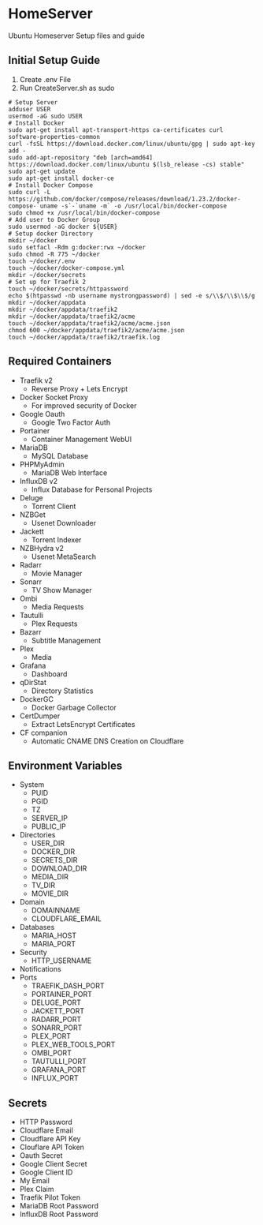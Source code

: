 # HomeServer
Ubuntu Homeserver Setup files and guide

## Initial Setup Guide

1. Create .env File
2. Run CreateServer.sh as sudo

```shell
# Setup Server
adduser USER
usermod -aG sudo USER
# Install Docker
sudo apt-get install apt-transport-https ca-certificates curl software-properties-common
curl -fsSL https://download.docker.com/linux/ubuntu/gpg | sudo apt-key add -
sudo add-apt-repository "deb [arch=amd64] https://download.docker.com/linux/ubuntu $(lsb_release -cs) stable"
sudo apt-get update
sudo apt-get install docker-ce
# Install Docker Compose
sudo curl -L https://github.com/docker/compose/releases/download/1.23.2/docker-compose-`uname -s`-`uname -m` -o /usr/local/bin/docker-compose
sudo chmod +x /usr/local/bin/docker-compose
# Add user to Docker Group
sudo usermod -aG docker ${USER}
# Setup docker Directory
mkdir ~/docker
sudo setfacl -Rdm g:docker:rwx ~/docker
sudo chmod -R 775 ~/docker
touch ~/docker/.env
touch ~/docker/docker-compose.yml
mkdir ~/docker/secrets
# Set up for Traefik 2
touch ~/docker/secrets/httpassword
echo $(htpasswd -nb username mystrongpassword) | sed -e s/\\$/\\$\\$/g
mkdir ~/docker/appdata
mkdir ~/docker/appdata/traefik2
mkdir ~/docker/appdata/traefik2/acme
touch ~/docker/appdata/traefik2/acme/acme.json
chmod 600 ~/docker/appdata/traefik2/acme/acme.json
touch ~/docker/appdata/traefik2/traefik.log
```

## Required Containers

- Traefik v2
  - Reverse Proxy + Lets Encrypt
- Docker Socket Proxy
  - For improved security of Docker
- Google Oauth 
  - Google Two Factor Auth
- Portainer
  - Container Management WebUI
- MariaDB
  - MySQL Database
- PHPMyAdmin
  - MariaDB Web Interface
- InfluxDB v2
  - Influx Database for Personal Projects
- Deluge
  - Torrent Client
- NZBGet
  - Usenet Downloader
- Jackett
  - Torrent Indexer
- NZBHydra v2
  - Usenet MetaSearch
- Radarr
  - Movie Manager
- Sonarr
  - TV Show Manager
- Ombi
  - Media Requests
- Tautulli
  - Plex Requests
- Bazarr
  - Subtitle Management
- Plex
  - Media
- Grafana
  - Dashboard
- qDirStat
  - Directory Statistics
- DockerGC
  - Docker Garbage Collector
- CertDumper
  - Extract LetsEncrypt Certificates
- CF companion
  - Automatic CNAME DNS Creation on Cloudflare

## Environment Variables

- System
  - PUID
  - PGID
  - TZ
  - SERVER_IP
  - PUBLIC_IP
- Directories
  - USER_DIR
  - DOCKER_DIR
  - SECRETS_DIR
  - DOWNLOAD_DIR
  - MEDIA_DIR
  - TV_DIR
  - MOVIE_DIR
- Domain
  - DOMAINNAME
  - CLOUDFLARE_EMAIL
- Databases
  - MARIA_HOST
  - MARIA_PORT
- Security
  - HTTP_USERNAME
- Notifications
- Ports
  - TRAEFIK_DASH_PORT
  - PORTAINER_PORT
  - DELUGE_PORT
  - JACKETT_PORT
  - RADARR_PORT
  - SONARR_PORT
  - PLEX_PORT
  - PLEX_WEB_TOOLS_PORT
  - OMBI_PORT
  - TAUTULLI_PORT
  - GRAFANA_PORT
  - INFLUX_PORT

## Secrets

- HTTP Password
- Cloudflare Email
- Cloudflare API Key
- Clouflare API Token
- Oauth Secret
- Google Client Secret
- Google Client ID
- My Email
- Plex Claim
- Traefik Pilot Token
- MariaDB Root Password
- InfluxDB Root Password